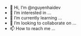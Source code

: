 - 👋 Hi, I’m @nguyenhaidev
- 👀 I’m interested in ...
- 🌱 I’m currently learning ...
- 💞️ I’m looking to collaborate on ...
- 📫 How to reach me ...

<!---
nguyenhaidev/nguyenhaidev is a ✨ special ✨ repository because its `README.md` (this file) appears on your GitHub profile.
You can click the Preview link to take a look at your changes.
--->
